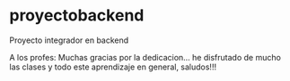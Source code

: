 # proyectobackend

Proyecto integrador en backend

A los profes: Muchas gracias por la dedicacion... he disfrutado de mucho las clases y todo este aprendizaje en general, saludos!!!
